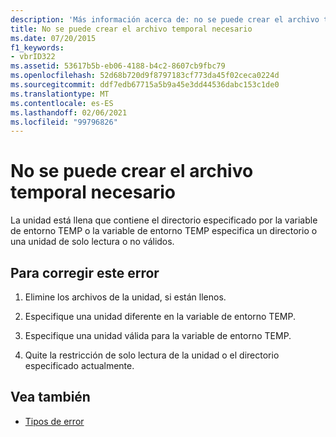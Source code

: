 ```yaml
---
description: 'Más información acerca de: no se puede crear el archivo temporal necesario'
title: No se puede crear el archivo temporal necesario
ms.date: 07/20/2015
f1_keywords:
- vbrID322
ms.assetid: 53617b5b-eb06-4188-b4c2-8607cb9fbc79
ms.openlocfilehash: 52d68b720d9f8797183cf773da45f02ceca0224d
ms.sourcegitcommit: ddf7edb67715a5b9a45e3dd44536dabc153c1de0
ms.translationtype: MT
ms.contentlocale: es-ES
ms.lasthandoff: 02/06/2021
ms.locfileid: "99796826"
---
```

# <a name="cant-create-necessary-temporary-file"></a>No se puede crear el archivo temporal necesario

La unidad está llena que contiene el directorio especificado por la variable de entorno TEMP o la variable de entorno TEMP especifica un directorio o una unidad de solo lectura o no válidos.  
  
## <a name="to-correct-this-error"></a>Para corregir este error  
  
1. Elimine los archivos de la unidad, si están llenos.  
  
2. Especifique una unidad diferente en la variable de entorno TEMP.  
  
3. Especifique una unidad válida para la variable de entorno TEMP.  
  
4. Quite la restricción de solo lectura de la unidad o el directorio especificado actualmente.  
  
## <a name="see-also"></a>Vea también

- [Tipos de error](../../programming-guide/language-features/error-types.md)
